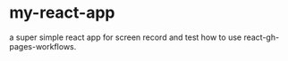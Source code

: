 # my-react-app
a super simple react app for screen record and test how to use react-gh-pages-workflows.
